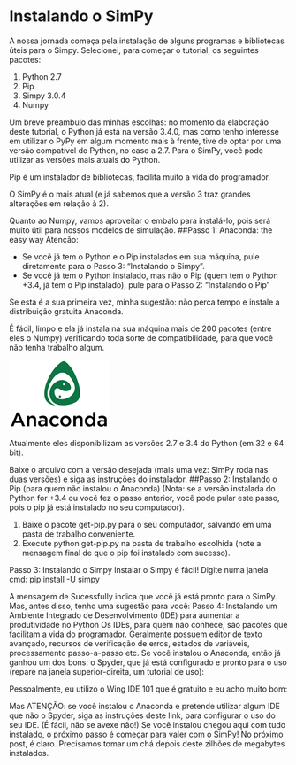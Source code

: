 # Instalando o SimPy
A nossa jornada começa pela instalação de alguns programas e bibliotecas úteis para o Simpy. Selecionei, para começar o tutorial, os seguintes pacotes:
1.	Python 2.7
2.	Pip
3.	Simpy 3.0.4
4.	Numpy

Um breve preambulo das minhas escolhas: no momento da elaboração deste tutorial, o Python já está na versão 3.4.0, mas como tenho interesse em utilizar o PyPy em algum momento mais à frente, tive de optar por uma versão compatível do Python, no caso a 2.7. Para o SimPy, você pode utilizar as versões mais atuais do Python.

Pip é um instalador de bibliotecas, facilita muito a vida do programador. 

O SimPy é o mais atual (e já sabemos que a versão 3 traz grandes alterações em relação à 2).

Quanto ao Numpy, vamos aproveitar o embalo para instalá-lo, pois será muito útil para nossos modelos de simulação.
##Passo 1: Anaconda: the easy way
Atenção:
* Se você já tem o Python e o Pip instalados em sua máquina, pule diretamente para o Passo 3: “Instalando o Simpy”. 
* Se você já tem o Python instalado, mas não o Pip (quem tem o Python +3.4, já tem o Pip instalado), pule para o Passo 2: “Instalando o Pip”

Se esta é a sua primeira vez, minha sugestão: não perca tempo e instale a distribuição gratuita Anaconda. 
	 
É fácil, limpo e ela já instala na sua máquina mais de 200 pacotes (entre eles o Numpy) verificando toda sorte de compatibilidade, para que você não tenha trabalho algum.

![Anaconda logo](https://github.com/afmedina/tutorial-simpy/blob/master/Anaconda_Logo180.png)

Atualmente eles disponibilizam as versões 2.7 e 3.4 do Python (em 32 e 64 bit).

Baixe o arquivo com a versão desejada (mais uma vez: SimPy roda nas duas versões) e siga as instruções do instalador.
##Passo 2: Instalando o Pip (para quem não instalou o Anaconda)
(Nota: se a versão instalada do Python for +3.4 ou você fez o passo anterior, você pode pular este passo, pois o pip já está instalado no seu computador).
1.	Baixe o pacote get-pip.py para o seu computador, salvando em uma pasta de trabalho conveniente. 
2.	Execute python get-pip.py na pasta de trabalho escolhida (note a mensagem final de que o pip foi instalado com sucesso).
 

Passo 3: Instalando o Simpy
Instalar o Simpy é fácil!
Digite numa janela cmd: 
pip install -U simpy

 
A mensagem de Sucessfully indica que você já está pronto para o SimPy. Mas, antes disso, tenho uma sugestão para você:
Passo 4: Instalando um Ambiente Integrado de Desenvolvimento (IDE) para aumentar a produtividade no Python
Os IDEs, para quem não conhece, são pacotes que facilitam a vida do programador. Geralmente possuem editor de texto avançado, recursos de verificação de erros, estados de variáveis, processamento passo-a-passo etc.
Se você instalou o Anaconda, então já ganhou um dos bons: o Spyder, que já está configurado e pronto para o uso (repare na janela superior-direita, um tutorial de uso):
 
Pessoalmente, eu utilizo o Wing IDE 101 que é gratuito e eu acho muito bom:
 
Mas ATENÇÃO: se você instalou o Anaconda e pretende utilizar algum IDE que não o Spyder, siga as instruções deste link, para configurar o uso do seu IDE. (É fácil, não se avexe não!)
Se você instalou chegou aqui com tudo instalado, o próximo passo é começar para valer com o SimPy!
No próximo post, é claro. Precisamos tomar um chá depois deste zilhões de megabytes instalados.




